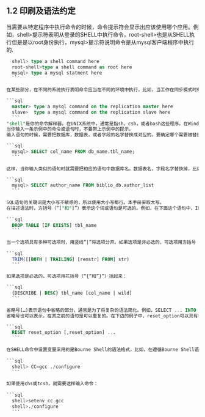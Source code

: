 ## 1.2 印刷及语法约定  
  
  当需要从特定程序中执行命令的时候，命令提示符会显示出应该使用哪个应用。例如，shell>提示符表明从登录的SHELL中执行命令，root-shell>也是从SHELL执行但是是以root身份执行，mysql>提示符说明命令是从mysql客户端程序中执行的.

  ```sql
	shell> type a shell command here
	root-shell>type a shell command as root here
	mysql> type a mysql statment here 
	```
	
  在某些部分，在不同的系统执行表明命令应当在不同的环境中执行，比如，当工作在同步模式时候命令可能会带有master或者slave的前缀:

  ```sql
	master> type a mysql command on the replication master here	
	slave>  type a mysql command on the replication slave here
	```
  "shell"是你的命令解释器。在UNIX系统中，通常是指sh，csh，或者bash这些程序。在Windows中，对应的程序是command.com或者cmd.exe，通常在一个终端窗口中运行。
  当你输入一条示例中的命令或语句时，不要带上示例中的提示。
  输入语句的时候，需要把数据库，数据表，或者字段的名字替换成对应的。要确定哪个需要被替换，本手册使用db_name,tbl_name,col_name来表示该被替换的项。比如，像这样一条语句：
 
  ```sql
	mysql> SELECT col_name FROM db_name.tbl_name;
	```
	
  这样，当你输入类似的语句时就需要把相应的语句中数据库名，数据表名，字段名字替换掉，比如这样
 
  ```sql
	mysql> SELECT author_name FROM biblio_db.author_list
	```
	
  SQL语句的关键词是大小写不敏感的，所以使用大小写都行。本手册采取大写。
  在描述语法时，方括号（“["和"]”）表示这个词或语句是可选的。例如，在下面这个语句中，IF EXISTS就是可选的：
   
  ```sql
	DROP TABLE [IF EXISTS] tbl_name
	```
	
  当一个选项具有多种可选项时，用竖线“|”将选项分开。如果选项是非必选的，可选项用方括号（“["和"]”）括起来：
   
  ```sql
	TRIM([[BOTH | TRAILING] [remstr] FROM] str)
	```
	
  如果选项是必选的，可选项用花括号（“{“和”}”）括起来：
 
  ```sql
	{DESCRIBE | DESC} tbl_name [col_name | wild]
	```
	
  省略号(…)表示语句中省略的部分，通常是为了将复杂的语法简化。例如，SELECT ... INTO OUTFILE 是将在其他语句之后的具有INTO OUTFILE子句的SELECT语句简化了。  
  省略号也可以表示，在其之前的语句是可以重复的。在下边的例子中，reset_option可以具有多个值，每个值之间用逗号分隔：
 
  ```sql
	RESET reset_option [,reset_option] ...
	```
	
  在SHELL命令中设置变量采用的是Bourne Shell的语法格式，比如，在遵循Bourne Shell语法的语句中，设置cc环境变量并执行configure命令是这样的：
	 
  ```sql
	shell> CC=gcc ./configure
	```
	
  如果使用chs或tcsh，就需要这样输入命令：
   
  ```sql
	shell>setenv cc gcc
	shell>./configure
	```